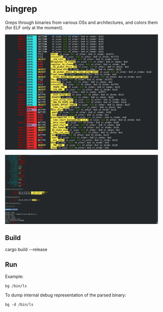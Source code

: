 # bingrep

Greps through binaries from various OSs and architectures, and colors them (for ELF only at the moment).

![pic2](etc/s2.png)

![pic1](etc/s1.png)

## Build

cargo build --release

## Run

Example:

```
bg /bin/ls
```

To dump internal debug representation of the parsed binary:

```
bg -d /bin/ls
```
